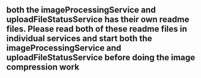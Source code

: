 ## both the imageProcessingService and uploadFileStatusService has their own readme files. Please read both of these readme files in individual services and start both the imageProcessingService and uploadFileStatusService before doing the image compression work
